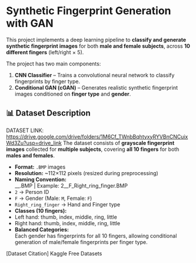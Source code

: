 # Synthetic Fingerprint Generation with GAN

This project implements a deep learning pipeline to **classify and generate synthetic fingerprint images** for both **male and female subjects**, across **10 different fingers** (left/right × 5).  

The project has two main components:
1. **CNN Classifier** – Trains a convolutional neural network to classify fingerprints by finger type.
2. **Conditional GAN (cGAN)** – Generates realistic synthetic fingerprint images conditioned on **finger type** and **gender**.

## 📊 Dataset Description
DATASET LINK: https://drive.google.com/drive/folders/1M6Cf_TWnbBqhtyxyRYVBnCNCuixWd3Zu?usp=drive_link
The dataset consists of **grayscale fingerprint images** collected for **multiple subjects**, covering **all 10 fingers** for both **males and females**.

- **Format:** `.BMP` images  
- **Resolution:** ~112×112 pixels (resized during preprocessing)  
- **Naming Convention:**  
<PersonID>__<Gender><Hand><Finger>.BMP | Example: 2__F_Right_ring_finger.BMP
- `2` → Person ID  
- `F` → Gender (Male: `M`, Female: `F`)  
- `Right_ring_finger` → Hand and Finger type  
- **Classes (10 fingers):**
- Left hand: thumb, index, middle, ring, little  
- Right hand: thumb, index, middle, ring, little  
- **Balanced Categories:**  
Each gender has fingerprints for all 10 fingers, allowing conditional generation of male/female fingerprints per finger type.



[Dataset Citation] Kaggle Free Datasets

